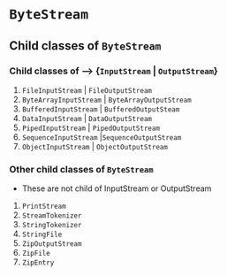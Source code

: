 # `ByteStream`

## Child classes of `ByteStream`

### Child classes of --> {`InputStream` | `OutputStream`}

1. `FileInputStream` | `FileOutputStream`
2. `ByteArrayInputStream` | `ByteArrayOutputStream`
3. `BufferedInputStream` | `BufferedOutputSteam`
4. `DataInputStream` | `DataOutputStream`
5. `PipedInputStream` | `PipedOutputStream`
6. `SequenceInputStream` |`SequenceOutputStream`
7. `ObjectInputStream` | `ObjectOutputStream`

### Other child classes of `ByteStream`

* These are not child of InputStream or OutputStream

1. `PrintStream`
2. `StreamTokenizer`
3. `StringTokenizer`
4. `StringFile`
5. `ZipOutputStream`
6. `ZipFile`
7. `ZipEntry`
